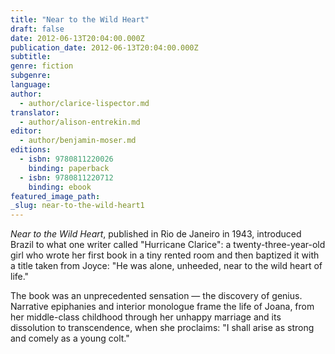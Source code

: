 ```yaml
---
title: "Near to the Wild Heart"
draft: false
date: 2012-06-13T20:04:00.000Z
publication_date: 2012-06-13T20:04:00.000Z
subtitle:
genre: fiction
subgenre:
language:
author:
  - author/clarice-lispector.md
translator:
  - author/alison-entrekin.md
editor:
  - author/benjamin-moser.md
editions:
  - isbn: 9780811220026
    binding: paperback
  - isbn: 9780811220712
    binding: ebook
featured_image_path:
_slug: near-to-the-wild-heart1
---
```


_Near to the Wild Heart_, published in Rio de Janeiro in 1943, introduced Brazil to what one writer called "Hurricane Clarice": a twenty-three-year-old girl who wrote her first book in a tiny rented room and then baptized it with a title taken from Joyce: "He was alone, unheeded, near to the wild heart of life."

The book was an unprecedented sensation — the discovery of genius. Narrative epiphanies and interior monologue frame the life of Joana, from her middle-class childhood through her unhappy marriage and its dissolution to transcendence, when she proclaims: "I shall arise as strong and comely as a young colt."

